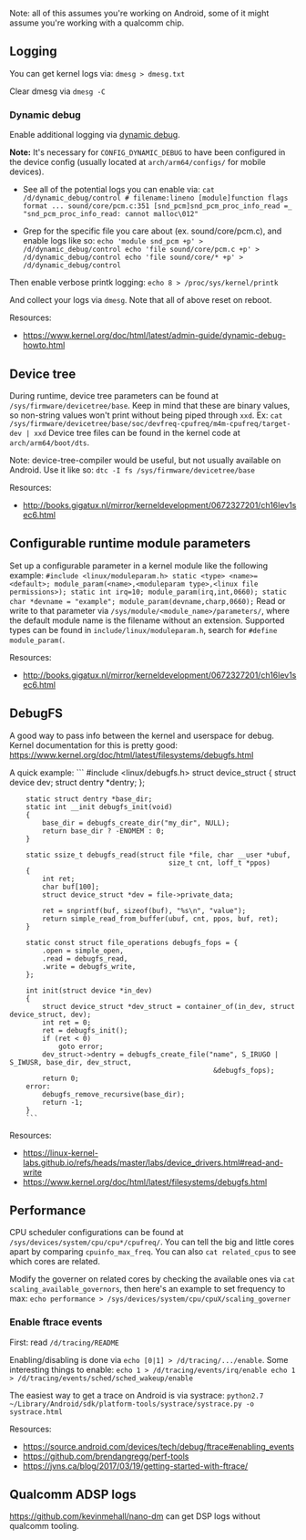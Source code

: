 Note: all of this assumes you're working on Android, some of it might assume you're working with a
qualcomm chip.

## Logging
You can get kernel logs via:
        ```
        dmesg > dmesg.txt
        ```

Clear dmesg via 
        ```
        dmesg -C
        ```

### Dynamic debug
Enable additional logging via [dynamic debug](https://www.kernel.org/doc/html/latest/admin-guide/dynamic-debug-howto.html).

**Note:** It's necessary for `CONFIG_DYNAMIC_DEBUG` to have been configured in the device config (usually located
at `arch/arm64/configs/` for mobile devices).

- See all of the potential logs you can enable via:
        ```
        cat /d/dynamic_debug/control
        # filename:lineno [module]function flags format
        ...
        sound/core/pcm.c:351 [snd_pcm]snd_pcm_proc_info_read =_ "snd_pcm_proc_info_read: cannot malloc\012"
        ```

- Grep for the specific file you care about (ex. sound/core/pcm.c), and enable logs like so:
        ```
        echo 'module snd_pcm +p' > /d/dynamic_debug/control
        echo 'file sound/core/pcm.c +p' > /d/dynamic_debug/control
        echo 'file sound/core/* +p' > /d/dynamic_debug/control
        ```

Then enable verbose printk logging:
        ```
        echo 8 > /proc/sys/kernel/printk
        ```

And collect your logs via `dmesg`. Note that all of above reset on reboot.

Resources:
- https://www.kernel.org/doc/html/latest/admin-guide/dynamic-debug-howto.html

## Device tree
During runtime, device tree parameters can be found at `/sys/firmware/devicetree/base`. Keep in mind
that these are binary values, so non-string values won't print without being piped through `xxd`.
Ex:
        ```
        cat /sys/firmware/devicetree/base/soc/devfreq-cpufreq/m4m-cpufreq/target-dev | xxd
        ```
Device tree files can be found in the kernel code at `arch/arm64/boot/dts`.

Note: device-tree-compiler would be useful, but not usually available on Android. Use it like so:
        ```
        dtc -I fs /sys/firmware/devicetree/base
        ```

Resources:
- http://books.gigatux.nl/mirror/kerneldevelopment/0672327201/ch16lev1sec6.html

## Configurable runtime module parameters
Set up a configurable parameter in a kernel module like the following example:
        ```
        #include <linux/moduleparam.h>
        static <type> <name>=<default>;
        module_param(<name>,<moduleparam type>,<linux file permissions>);
        static int irq=10;
        module_param(irq,int,0660);
        static char *devname = "example";
        module_param(devname,charp,0660);
        ```
Read or write to that parameter via `/sys/module/<module_name>/parameters/`, where the default
module name is the filename without an extension. Supported types can be found in
`include/linux/moduleparam.h`, search for `#define module_param(`.

Resources:
- http://books.gigatux.nl/mirror/kerneldevelopment/0672327201/ch16lev1sec6.html

## DebugFS
A good way to pass info between the kernel and userspace for debug. Kernel documentation for this
is pretty good:
https://www.kernel.org/doc/html/latest/filesystems/debugfs.html

A quick example:
        ```
        #include <linux/debugfs.h>
        struct device_struct {
            struct device dev;
            struct dentry *dentry;
        };

        static struct dentry *base_dir;
        static int __init debugfs_init(void)
        {
            base_dir = debugfs_create_dir("my_dir", NULL);
            return base_dir ? -ENOMEM : 0;
        }

        static ssize_t debugfs_read(struct file *file, char __user *ubuf,
                                           size_t cnt, loff_t *ppos)
        {
            int ret;
            char buf[100];
            struct device_struct *dev = file->private_data;

            ret = snprintf(buf, sizeof(buf), "%s\n", "value");
            return simple_read_from_buffer(ubuf, cnt, ppos, buf, ret);
        }

        static const struct file_operations debugfs_fops = {
            .open = simple_open,
            .read = debugfs_read,
            .write = debugfs_write,
        };

        int init(struct device *in_dev)
        {
            struct device_struct *dev_struct = container_of(in_dev, struct device_struct, dev);
            int ret = 0;
            ret = debugfs_init();
            if (ret < 0)
                goto error;
            dev_struct->dentry = debugfs_create_file("name", S_IRUGO | S_IWUSR, base_dir, dev_struct,
                                                      &debugfs_fops);
            return 0;
        error:
            debugfs_remove_recursive(base_dir);
            return -1;
        }
        ```

Resources:
 - https://linux-kernel-labs.github.io/refs/heads/master/labs/device_drivers.html#read-and-write
 - https://www.kernel.org/doc/html/latest/filesystems/debugfs.html

## Performance
CPU scheduler configurations can be found at `/sys/devices/system/cpu/cpu*/cpufreq/`. You can tell
the big and little cores apart by comparing `cpuinfo_max_freq`. You can also `cat related_cpus` to
see which cores are related.

Modify the governer on related cores by checking the available ones via 
`cat scaling_available_governors`, then here's an example to set frequency to max:
        ```
        echo performance > /sys/devices/system/cpu/cpuX/scaling_governer
        ```

### Enable ftrace events
First: read `/d/tracing/README`

Enabling/disabling is done via `echo [0|1] > /d/tracing/.../enable`. Some interesting things to
enable:
        ```
        echo 1 > /d/tracing/events/irq/enable
        echo 1 > /d/tracing/events/sched/sched_wakeup/enable
        ```

The easiest way to get a trace on Android is via systrace:
        ```
        python2.7 ~/Library/Android/sdk/platform-tools/systrace/systrace.py -o systrace.html
        ```

Resources:
 - https://source.android.com/devices/tech/debug/ftrace#enabling_events
 - https://github.com/brendangregg/perf-tools
 - https://jvns.ca/blog/2017/03/19/getting-started-with-ftrace/

## Qualcomm ADSP logs
https://github.com/kevinmehall/nano-dm can get DSP logs without qualcomm tooling.
